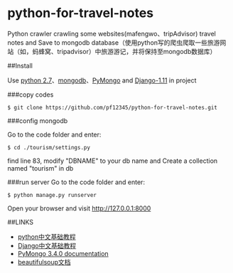 # python-for-travel-notes
Python crawler crawling some websites(mafengwo、tripAdvisor)  travel notes and Save to mongodb database（使用python写的爬虫爬取一些旅游网站（如，蚂蜂窝、tripadvisor）中旅游游记，并将保持至mongodb数据库）

##Install

Use [python 2.7](https://www.python.org)、[mongodb](https://www.mongodb.com/download-center)、[PyMongo](http://api.mongodb.com/python/current/tutorial.html) and [Django-1.11](https://www.djangoproject.com/download/) in project

###copy codes

```
$ git clone https://github.com/pf12345/python-for-travel-notes.git
```

###config mongodb

Go to the code folder and enter:

```
$ cd ./tourism/settings.py

```
find line 83, modify "DBNAME" to your db name and Create a collection named "tourism" in db

###run server
Go to the code folder and enter:

```
$ python manage.py runserver
```

Open your browser and visit http://127.0.0.1:8000

##LINKS

- [python中文基础教程](http://www.runoob.com/python/python-tutorial.html)
- [Django中文基础教程](http://www.runoob.com/django/django-first-app.html)
- [PyMongo 3.4.0 documentation](http://api.mongodb.com/python/current/tutorial.html)
- [beautifulsoup文档](http://beautifulsoup.readthedocs.io/zh_CN/latest/)

